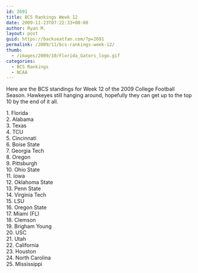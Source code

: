 ```yaml
---
id: 2691
title: BCS Rankings Week 12
date: 2009-11-23T07:22:33+00:00
author: Ryan M.
layout: post
guid: https://backseatfan.com/?p=2691
permalink: /2009/11/bcs-rankings-week-12/
thumb:
  - /images/2009/10/Florida_Gators_logo.gif
categories:
  - BCS Rankings
  - NCAA
---
```


<div class="entry">
  <p>
    Here are the BCS standings for Week 12 of the 2009 College Football Season. Hawkeyes still hanging around, hopefully they can get up to the top 10 by the end of it all.
  </p>

  <p>
    1. Florida<br /> 2. Alabama<br /> 3. Texas<br /> 4. TCU<br /> 5. Cincinnati<br /> 6. Boise State<br /> 7. Georgia Tech<br /> 8. Oregon<br /> 9. Pittsburgh<br /> 10. Ohio State<br /> 11. Iowa<br /> 12. Oklahoma State<br /> 13. Penn State<br /> 14. Virginia Tech<br /> 15. LSU<br /> 16. Oregon State<br /> 17. Miami (FL)<br /> 18. Clemson<br /> 19. Brigham Young<br /> 20. USC<br /> 21. Utah<br /> 22. California<br /> 23. Houston<br /> 24. North Carolina<br /> 25. Mississippi
  </p>
</div>

